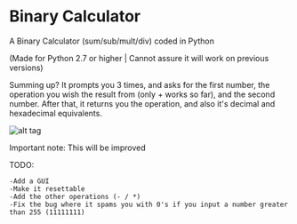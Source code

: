 # Binary Calculator
A Binary Calculator (sum/sub/mult/div) coded in Python

(Made for Python 2.7 or higher | Cannot assure it will work on previous versions)


Summing up? It prompts you 3 times, and asks for the first number, the operation you wish the result from (only + works so far), and the second number. After that, it returns you the operation, and also it's decimal and hexadecimal equivalents.

![alt tag](http://i.imgur.com/GVHxAsk.png)



Important note: This will be improved

TODO:

    -Add a GUI
    -Make it resettable
    -Add the other operations (- / *)
    -Fix the bug where it spams you with 0's if you input a number greater than 255 (11111111)
